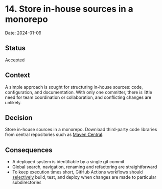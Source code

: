 # 14. Store in-house sources in a monorepo

Date: 2024-01-09

## Status

Accepted

## Context

A simple approach is sought for structuring in-house sources: code, configuration, and documentation.
With only one committer, there is little need for team coordination or collaboration, and conflicting changes are unlikely.

## Decision

Store in-house sources in a monorepo.
Download third-party code libraries from central repositories such as [Maven Central][maven-central].

## Consequences

* A deployed system is identifiable by a single git commit
* Global search, navigation, renaming and refactoring are straightforward
* To keep execution times short, GitHub Actions workflows should [selectively][github-actions-workflow-paths] build, test, and deploy when changes are made to particular subdirectories

[github-actions-workflow-paths]: https://docs.github.com/en/actions/using-workflows/workflow-syntax-for-github-actions#onpushpull_requestpull_request_targetpathspaths-ignore
[maven-central]: https://central.sonatype.com